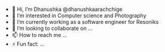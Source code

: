 - 👋 Hi, I’m Dhanushka @dhanushkaarachchige
- 👀 I’m interested in Computer science and Photography
- 🌱 I’m currently working as a software engineer for Resoniks
- 💞️ I’m looking to collaborate on ...
- 📫 How to reach me ...
- ⚡ Fun fact: ...

<!---
dhanushkaarachchige/dhanushkaarachchige is a ✨ special ✨ repository because its `README.md` (this file) appears on your GitHub profile.
You can click the Preview link to take a look at your changes.
--->
